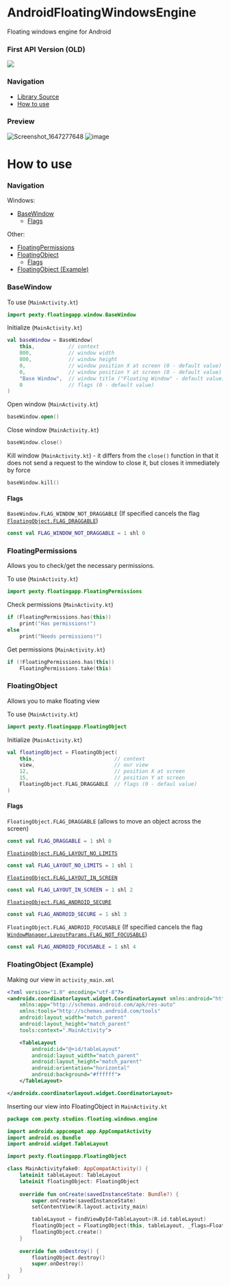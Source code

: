 # AndroidFloatingWindowsEngine
Floating windows engine for Android

### First API Version (OLD)
<a href="https://github.com/TeaCondemns/android-libs-FloatingWindows">
  <img align="" src="https://github-readme-stats.vercel.app/api/pin/?username=TeaCondemns&repo=android-libs-FloatingWindows&theme=github_dark" />
</a>

### Navigation
- [Library Source](https://github.com/TeaCondemns/AndroidFloatingWindowsEngine/tree/main/app/src/main/java/pexty)
- [How to use](#how-to-use)

### Preview
![Screenshot_1647277648](https://user-images.githubusercontent.com/83653555/158368218-6b71e8e6-33ac-4a0c-b547-d8103a1404cc.png)
![image](https://user-images.githubusercontent.com/83653555/158224707-7a098524-99d5-4694-ae6a-d7b621e8a7e2.png)

# How to use
### Navigation
Windows:
- [BaseWindow](#basewindow)
  - [Flags](#flags)

Other:
- [FloatingPermissions](#floatingpermissions)
- [FloatingObject](#floatingobject)
  - [Flags](#flags-1)
- [FloatingObject (Example)](#floatingobject-example)

### BaseWindow
To use (`MainActivity.kt`)
```kt
import pexty.floatingapp.window.BaseWindow
```

Initialize (`MainActivity.kt`)
```kt
val baseWindow = BaseWindow(
    this,           // context
    800,            // window width
    800,            // window height
    0,              // window position X at screen (0 - default value)
    0,              // window position Y at screen (0 - default value)
    "Base Window",  // window title ("Floating Window" - default value)
    0               // flags (0 - default value)
)
```

Open window (`MainActivity.kt`)
```kt
baseWindow.open()
```

Close window (`MainActivity.kt`)
```kt
baseWindow.close()
```

Kill window (`MainActivity.kt`) - it differs from the `close()` function in that it does not send a request to the window to close it, but closes it immediately by force
```kt
baseWindow.kill()
```

#### Flags
`BaseWindow.FLAG_WINDOW_NOT_DRAGGABLE` (If specified cancels the flag [`FloatingObject.FLAG_DRAGGABLE`](#flags-1))
```kt
const val FLAG_WINDOW_NOT_DRAGGABLE = 1 shl 0
```

### FloatingPermissions
Allows you to check/get the necessary permissions.

To use (`MainActivity.kt`)
```kt
import pexty.floatingapp.FloatingPermissions
```

Check permissions (`MainActivity.kt`)
```kt
if (FloatingPermissions.has(this)) 
    print("Has permissions!")
else
    print("Needs permissions!")
```

Get permissions (`MainActivity.kt`)
```kt
if (!FloatingPermissions.has(this))
    FloatingPermissions.take(this)
```

### FloatingObject
Allows you to make floating view

To use (`MainActivity.kt`)
```kt
import pexty.floatingapp.FloatingObject
```

Initialize (`MainActivity.kt`)
```kt
val floatingObject = FloatingObject(
    this,                          // context
    view,                          // our view
    12,                            // position X at screen
    15,                            // position Y at screen
    FloatingObject.FLAG_DRAGGABLE  // flags (0 - defaul value)
)
```
#### Flags

`FloatingObject.FLAG_DRAGGABLE` (allows to move an object across the screen)
```kt
const val FLAG_DRAGGABLE = 1 shl 0
```
[`FloatingObject.FLAG_LAYOUT_NO_LIMITS`](https://developer.android.com/reference/android/view/WindowManager.LayoutParams#FLAG_LAYOUT_NO_LIMITS)
```kt
const val FLAG_LAYOUT_NO_LIMITS = 1 shl 1
```
[`FloatingObject.FLAG_LAYOUT_IN_SCREEN`](https://developer.android.com/reference/android/view/WindowManager.LayoutParams#FLAG_LAYOUT_IN_SCREEN)
```kt
const val FLAG_LAYOUT_IN_SCREEN = 1 shl 2
```
[`FloatingObject.FLAG_ANDROID_SECURE`](https://developer.android.com/reference/android/view/WindowManager.LayoutParams#FLAG_SECURE)
```kt
const val FLAG_ANDROID_SECURE = 1 shl 3
```
`FloatingObject.FLAG_ANDROID_FOCUSABLE` (If specified cancels the flag [`WindowManager.LayoutParams.FLAG_NOT_FOCUSABLE`](https://developer.android.com/reference/android/view/WindowManager.LayoutParams#FLAG_NOT_FOCUSABLE))
```kt
const val FLAG_ANDROID_FOCUSABLE = 1 shl 4
```

### FloatingObject (Example)
Making our view in `activity_main.xml`
```xml
<?xml version="1.0" encoding="utf-8"?>
<androidx.coordinatorlayout.widget.CoordinatorLayout xmlns:android="http://schemas.android.com/apk/res/android"
    xmlns:app="http://schemas.android.com/apk/res-auto"
    xmlns:tools="http://schemas.android.com/tools"
    android:layout_width="match_parent"
    android:layout_height="match_parent"
    tools:context=".MainActivity">

    <TableLayout
        android:id="@+id/tableLayout"
        android:layout_width="match_parent"
        android:layout_height="match_parent"
        android:orientation="horizontal"
        android:background="#ffffff">
    </TableLayout>

</androidx.coordinatorlayout.widget.CoordinatorLayout>
```

Inserting our view into FloatingObject in `MainActivity.kt`
```kt
package com.pexty.studios.floating.windows.engine

import androidx.appcompat.app.AppCompatActivity
import android.os.Bundle
import android.widget.TableLayout

import pexty.floatingapp.FloatingObject

class MainActivityfake0: AppCompatActivity() {
    lateinit tableLayout: TableLayout
    lateinit floatingObject: FloatingObject
    
    override fun onCreate(savedInstanceState: Bundle?) {
        super.onCreate(savedInstanceState)
        setContentView(R.layout.activity_main)

        tableLayout = findViewById<TableLayout>(R.id.tableLayout)
        floatingObject = FloatingObject(this, tableLayout, _flags=FloatingObject.FLAG_DRAGGABLE or FloatingObject.FLAG_LAYOUT_NO_LIMITS)
        floatingObject.create()
    }
    
    override fun onDestroy() {
        floatingObject.destroy()
        super.onDestroy()
    }
}
```

